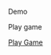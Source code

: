 Demo 



Play game 



<p><a href="https://hci-game-interface.github.io/Project-2---Tetris/">Play Game</a></p>




